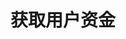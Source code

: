 ---
title: 获取用户资金
position_number: 4
type: get
description: /future/user/v1/balance/list
left_code_blocks:
    -
        code_block: "public void getMarketConfig() {\r\n\tString text = HttpUtil.get(URL + \"/data/api/future/user/v1/getMarketConfig\");\r\n\tSystem.out.println(text);\r\n}"
        title: Java
        language: java
right_code_blocks:
    - code_block: |-
        {
          "error": {
            "code": "",
            "msg": ""
          },
          "msgInfo": "",
          "result": [
            {
              "availableBalance": 0, //可用余额
              "coin": "", //币种
              "isolatedMargin": 0, //逐仓保证金冻结
              "openOrderMarginFrozen": 0, //订单冻结
              "walletBalance": 0 //钱包余额
            }
          ],
          "returnCode": 0
        }
      title: Response
      language: json
---